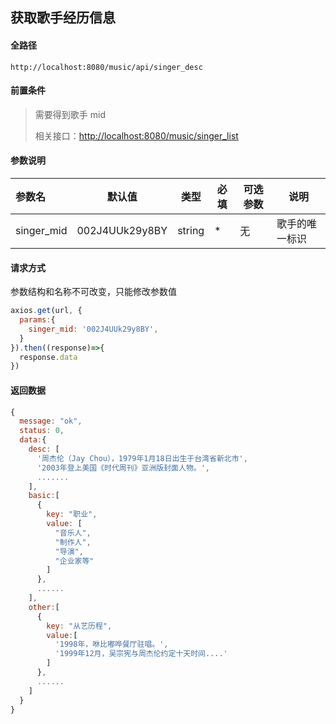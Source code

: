 ## 获取歌手经历信息

#### 全路径

```
http://localhost:8080/music/api/singer_desc
```

#### 前置条件

> 需要得到歌手 mid    
>
> 相关接口：[http://localhost:8080/music/singer_list](https://github.com/JooZh/music-api-for-qq/blob/master/docs/singer_list.md)

#### 参数说明

| 参数名    | 默认值         | 类型   | 必填 | 可选参数 | 说明               |
| :-------- | -------------- | ------ | ---- | -------- | ------------------ |
| singer_mid | 002J4UUk29y8BY | string | *    | 无       | 歌手的唯一标识     |

#### 请求方式

参数结构和名称不可改变，只能修改参数值

```js
axios.get(url, {
  params:{
    singer_mid: '002J4UUk29y8BY',
  }
}).then((response)=>{
  response.data
})
```

#### 返回数据

```js
{
  message: "ok",
  status: 0,
  data:{
    desc: [
      '周杰伦（Jay Chou），1979年1月18日出生于台湾省新北市',
      '2003年登上美国《时代周刊》亚洲版封面人物。',
      .......
    ], 
    basic:[
      {
        key: "职业",
        value: [
          "音乐人",
          "制作人",
          "导演",
          "企业家等"
        ]
      },
      ......
    ],
    other:[
      {
        key: "从艺历程",
        value:[
          '1998年，咻比嘟哗餐厅驻唱。',
          '1999年12月，吴宗宪与周杰伦约定十天时间....'
        ]
      },
      ......
    ]
  }
}
```

